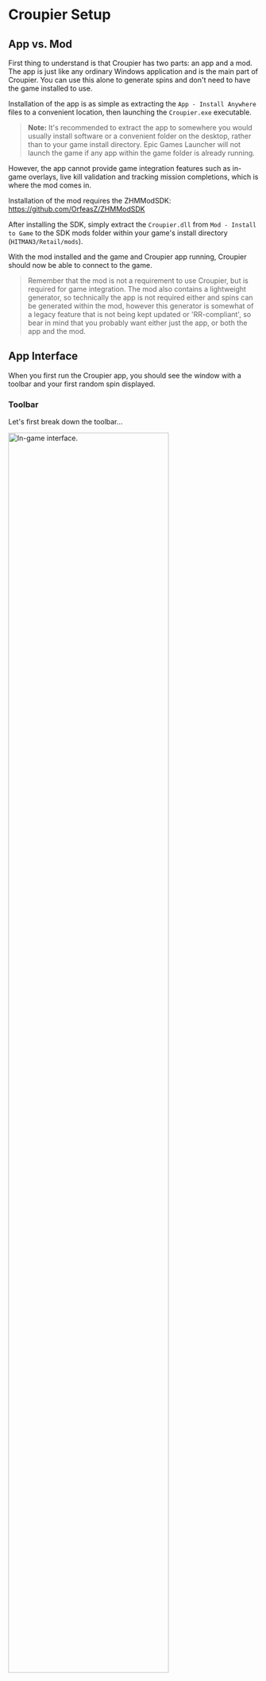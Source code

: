 # Croupier Setup

## App vs. Mod

First thing to understand is that Croupier has two parts: an app and a mod. The app is just like any ordinary Windows application and is the main part of Croupier. You can use this alone to generate spins and don't need to have the game installed to use.

Installation of the app is as simple as extracting the `App - Install Anywhere` files to a convenient location, then launching the `Croupier.exe` executable.

> **Note:** It's recommended to extract the app to somewhere you would usually install software or a convenient folder on the desktop, rather than to your game install directory. Epic Games Launcher will not launch the game if any app within the game folder is already running.

However, the app cannot provide game integration features such as in-game overlays, live kill validation and tracking mission completions, which is where the mod comes in.

Installation of the mod requires the ZHMModSDK: https://github.com/OrfeasZ/ZHMModSDK

After installing the SDK, simply extract the `Croupier.dll` from `Mod - Install to Game` to the SDK mods folder within your game's install directory (`HITMAN3/Retail/mods`).

With the mod installed and the game and Croupier app running, Croupier should now be able to connect to the game.

> Remember that the mod is not a requirement to use Croupier, but is required for game integration. The mod also contains a lightweight generator, so technically the app is not required either and spins can be generated within the mod, however this generator is somewhat of a legacy feature that is not being kept updated or 'RR-compliant', so bear in mind that you probably want either just the app, or both the app and the mod.

## App Interface

When you first run the Croupier app, you should see the window with a toolbar and your first random spin displayed.

### Toolbar

Let's first break down the toolbar...

<img src="./images/GuideUIToolbar.png" title="In-game interface." width="80%">

The **Mission select** drop-down allows you to choose from any of the Hitman missions supported by Croupier. Whenever you select a new mission, a spin will be generated for that mission.

The **Spin history** buttons allow you to go backward or forward through the last 30 spins.

The **Spin lock** button can be clicked to toggle 'Spin Lock'. This feature is simply to prevent Croupier spinning automatically based on planning screen detection, in case you want to replay the same spin or prefer to manually generate spins.

The **Edit spin** button will open a window allowing you to manually set the conditions of the spin.

The **Random mission** button will select a random mission and generate a spin for it. You can customise the pool of missions that can be randomly selected, more on that later.

Finally, the **Respin** button simply generates a new spin for the current mission.

### Spin Display

Obviously, below the toolbar we have the 'spin display'. There's not much that needs explaining here, I just want to establish 'spin display' as the term for this part of the window as I'll use it later :)

### Configuration Menu

Croupier has a lot of options for configuration and customisation, and many more features. You can explore these by right-clicking anywhere on the Croupier window...

<img src="./images/GuideUIMenu.png" title="In-game interface." width="80%">

#### Features
At the top of this menu are some of the core features provided by Croupier.

- **History:** lets you view the previous spins in more detail and revisit them more easily than with the back/forward buttons. This history is saved between Croupier sessions.
- **Bookmarks:** lets you add or remove the current spin to a list of spins Croupier will remember this list, allowing you to come back to any of them later.
- **Copy Spin:** lets you copy a textual representation of the spin. Using the expanded menu, you can even copy a shareable link for any spin.
- **Paste Spin:** lets you 'paste' a spin from text. This option will be grayed out if the text in your clipboard cannot be understood by Croupier as a valid spin.
- **Timer:** lets you toggle the timer on/off.
- **Streak:** lets you toggle streaks on/off.
- **Kill Confirmations:** toggles whether the spin display includes icons that indicate whether Croupier detected that kills were done correctly.

#### Settings
At this part of the menu we get to some more technical settings.

- **Target Name Format:** allows you to customise how target names appear in the 'History' and 'Bookmarks' menus, and also how spins are formatted when copied to text. You can have target names be represented as full names, short names or initials.
- **Always On Top:** allows you to pin the window on top of other windows on your desktop.
- **Right to Left:** enable if you want the UI in right-to-left mode.
- **Vertical Display:** enable if you want the spin display to list conditions in a single vertical column rather than a grid.
- **Static Size:** enable to make the window size static. By default, the window grows or shrinks depending on how many targets are in the mission, which is fine for most users. However if you intend to capture the Croupier window (for streaming/recording etc.), it's recommended to enable this so the window doesn't change size. This will allow you to position and size Croupier's display consistently in your scene.
- **Static Size Align Left:** by default, static size aligns the spin to the right, perfect for putting on the right side of the screen in a stream or recording. Enable this to switch it to align left so it fits better on the left side of the screen.

#### Windows

This part of the menu contains entries to open extra windows for even more features.

- **Statistics:** opens the 'Statistics' window which gives you an overview of stats Croupier has collected based on your gameplay during spins, and also a full history of spins that you have completed, what times you got etc.
- **Hitmaps/Web Link**: opens a window that allows using a web link such as a Hitmaps spin link to monitor for spins, so that Croupier reflects what is on the webpage. This requires installing an (optional) headless Chrome browser component, which can be done entirely within this window.
- **LiveSplit:** opens the LiveSplit integration window for customisation of the speed running software. Here you can enable connecting to LiveSplit and customise the IP and port if needed (in most cases it is not needed). The status will also help you confirm if Croupier has connected to the LiveSplit Server (remember to add the server to your LiveSplit layout and use Control -> Start Server in LiveSplit).
- **Map Pool:** opens a window allowing you to choose which missions are considered when you use the 'Random mission' button. There are a few common presets to choose from, but you can also set your own custom pool.
- **Rulesets:** opens a window allowing you to set the current RR-based ruleset. Rulesets tell Croupier which condition combinations are legal for which targets, among other technicalities in spin generation.

#### And a few more

- **Daily Spins:** so long as Croupier can connect to the required server, this sub-menu will display today's 3 daily spin options, as well as an entry to refresh them manually if needed (Croupier will not connect to any servers automatically if 'Check On Launch' is not enabled under 'Update Check').
- **Update Check:** updates are important, so this menu allows you to check if any are available or toggle the 'Check On Launch' option, if you prefer to disable all automatic remote connection attempts by Croupier (security and choice is also important). If an update is available, a popup will appear to inform you.
- **Exit:** because otherwise closing Croupier would be absolutely impossible (just kidding).

### Status Bar

When you first launch Croupier, there will be no status bar, but if you enable the Timer or Streaks from the menu, one will appear below the spin display...

<img src="./images/GuideUIStatus.png" title="Status Bar">

The status bar will show the timer and current streak status.

You can also right-click the items in this status bar for a few options specific to the timer and streaks...

#### Timer Menu

<img src="./images/GuideUITimerMenu.png" title="Status Bar">

- **Timer & Streak Settings:** opens a window allowing further configuration timer & streak related options.
- **Reset:** stops and resets the timer to 0:00.
- **Start:** starts the timer.
- **Stop:** pause the timer.
- **Show Fractions:** toggle showing fractions in the timer.
- **Multi-Spin Mode:** enable if you want to time completion of multiple spins rather than just a single one, e.g. if you want to run roulette trilogy.

#### Streak Menu

<img src="./images/GuideUIStatusMenu.png" title="Status Bar">

- **Timer & Streak Settings:** opens a window allowing further configuration timer & streak related options.
- **Show Personal Best:** toggles whether the PB is shown in addition to the current streak.
- **Reset:** resets the streak.

#### Timer & Streak Settings Window

  - **Current Streak / Personal Best:** You can reset your current streak and/or streak PB.
  - **Require Confirmed Kills:** Toggles whether kill validation should be required for streaks. It's recommended to keep this on, but this option is provided in case any bugs in kill confirmations exist.
  - **Replan Window:** Allows you to set an amount of time, during which you are allowed 1 replan/restart without affecting your streak.
  - **Timing Mode:** Allows you to set the timing mode for the timer.
  - **Reset On Mission Select:** allows you to set a 'reset' mission, so that if you go back to the planning screen for that mission for a new spin, Croupier will reset the timer. You may set 'Paris - The Showstopper' if you're running trilogy for example.
  - **Auto-Spin Countdown:** when set at 0, Croupier generates spins for a mission as soon as it detects you in the planning screen for that mission. You can increase this up to 30 to give yourself that many seconds of a countdown before the spin is actually generated. This countdown will be shown on the timer.
